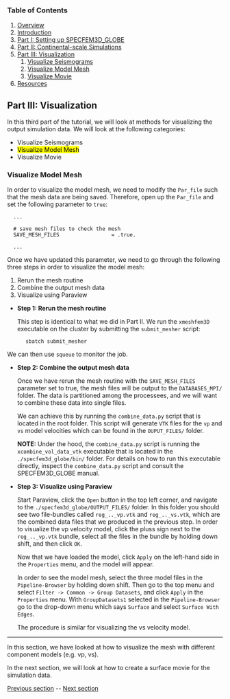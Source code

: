 ### Table of Contents
1. [Overview](/index.md)
2. [Introduction](/intro_specfem.md)
3. [Part I: Setting up SPECFEM3D_GLOBE](/setup_specfem3d.md)
4. [Part II: Continental-scale Simulations](/prepare_data.md)
5. [Part III: Visualization](/vis_seismo.md)
    1. [Visualize Seismograms](/vis_seismo.md)
    2. [Visualize Model Mesh](/vis_mesh.md)
    3. [Visualize Movie](/vis_movie.md)
6. [Resources](resources.md)


## Part III: Visualization

In this third part of the tutorial, we will look at methods for visualizing the
output simulation data. We will look at the following categories:

* Visualize Seismograms
* <mark>Visualize Model Mesh</mark>
* Visualize Movie

### Visualize Model Mesh

In order to visualize the model mesh, we need to modify the `Par_file` such
that the mesh data are being saved. Therefore, open up the `Par_file` and set
the following parameter to `true`:

      ...

      # save mesh files to check the mesh
      SAVE_MESH_FILES                 = .true.

      ...

Once we have updated this parameter, we need to go through the following three
steps in order to visualize the model mesh:

1. Rerun the mesh routine
2. Combine the output mesh data
3. Visualize using Paraview

* **Step 1: Rerun the mesh routine**
  
  This step is identical to what we did in Part II. We run the `xmeshfem3D`
  executable on the cluster by submitting the `submit_mesher` script:

```shell
      sbatch submit_mesher
```
  We can then use `squeue` to monitor the job.

* **Step 2: Combine the output mesh data**

  Once we have rerun the mesh routine with the `SAVE_MESH_FILES` parameter set
  to true, the mesh files will be output to the `DATABASES_MPI/` folder. The
  data is partitioned among the processees, and we will want to combine these
  data into single files.

  We can achieve this by running the `combine_data.py` script that is located
  in the root folder. This script will generate `VTK` files for the `vp` and
  `vs` model velocities which can be found in the `OUPUT_FILES/` folder.

  **NOTE:** Under the hood, the `combine_data.py` script is running the
  `xcombine_vol_data_vtk` executable that is located in the
  `./specfem3d_globe/bin/` folder. For details on how to run this executable
  directly, inspect the `combine_data.py` script and consult the
  SPECFEM3D_GLOBE manual.

* **Step 3: Visualize using Paraview**

  Start Paraview, click the `Open` button in the top left corner, and navigate
  to the `./specfem3d_globe/OUTPUT_FILES/` folder. In this folder you should
  see two file-bundles called `reg_.._vp.vtk` and `reg_.._vs.vtk`, which are
  the combined data files that we produced in the previous step. In order to
  visualize the vp velocity model, click the pluss sign next to the 
  `reg_.._vp.vtk` bundle, select all the files in the bundle by holding down
  shift, and then click `OK`.

  Now that we have loaded the model, click `Apply` on the left-hand side in the
  `Properties` menu, and the model will appear.

  In order to see the model mesh, select the three model files in the
  `Pipeline-Browser` by holding down shift. Then go to the top menu and select
  `Filter -> Common -> Group Datasets`, and click `Apply` in the `Properties`
  menu. With `GroupDatasets1` selected in the `Pipeline-Browser` go to the
  drop-down menu which says `Surface` and select `Surface With Edges`.

  The procedure is similar for visualizing the vs velocity model.

---
In this section, we have looked at how to visualize the mesh with different
component models (e.g. vp, vs).

In the next section, we will look at how to create a surface movie for the
simulation data.

[Previous section](/vis_seismo.md) -- [Next section](/vis_movie.md)
